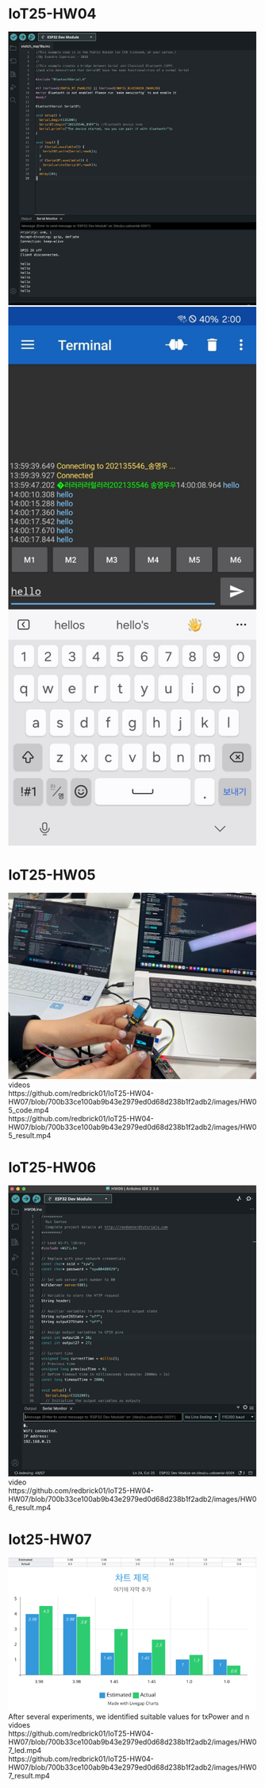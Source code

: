 # IoT25-HW04
<img width="500" src="images/HW04_code.png">
<img width="500" src="images/HW04_result.png">

# IoT25-HW05
<img width="500" src="images/HW05_result.jpeg">
<br>
videos
<br>
https://github.com/redbrick01/IoT25-HW04-HW07/blob/700b33ce100ab9b43e2979ed0d68d238b1f2adb2/images/HW05_code.mp4
<br>
https://github.com/redbrick01/IoT25-HW04-HW07/blob/700b33ce100ab9b43e2979ed0d68d238b1f2adb2/images/HW05_result.mp4

# IoT25-HW06
<img width="500" src="images/HW06_code.png">
<br>
video
<br>
https://github.com/redbrick01/IoT25-HW04-HW07/blob/700b33ce100ab9b43e2979ed0d68d238b1f2adb2/images/HW06_result.mp4


# Iot25-HW07
<img width="500" src="images/HW07_table.png">
<img width="500" src="images/HW07_chart.png">
After several experiments, we identified suitable values for txPower and n
<br>
vidoes
<br>
https://github.com/redbrick01/IoT25-HW04-HW07/blob/700b33ce100ab9b43e2979ed0d68d238b1f2adb2/images/HW07_led.mp4
<br>
https://github.com/redbrick01/IoT25-HW04-HW07/blob/700b33ce100ab9b43e2979ed0d68d238b1f2adb2/images/HW07_result.mp4
